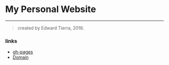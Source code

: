# My Personal Website
---
> created by Edward Tierra, 2016.

### links
* [gh-pages](http://thatsedrich.github.io/my-personal-web-page/#/resume)
* [Domain](http://www.edwardtierra.com/)
